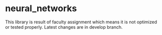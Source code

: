 # neural_networks
This library is result of faculty assignment which means it is not optimized or tested properly.
Latest changes are in develop branch.
